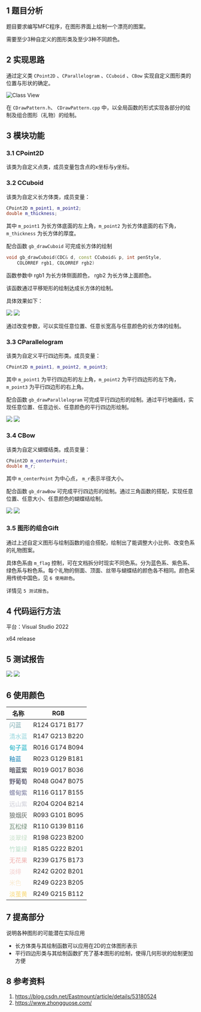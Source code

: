 ## 1 题目分析

题目要求编写MFC程序，在图形界面上绘制一个漂亮的图案。

需要至少3种自定义的图形类及至少3种不同颜色。

## 2 实现思路

通过定义类 `CPoint2D` 、`CParallelogram` 、`CCuboid` 、`CBow` 实现自定义图形类的位置与形状的确定。

![Class View](ClassView.png)

在 `CDrawPattern.h`、 `CDrawPattern.cpp` 中，以全局函数的形式实现各部分的绘制及组合图形（礼物）的绘制。

## 3 模块功能

### 3.1 CPoint2D

该类为自定义点类，成员变量包含点的x坐标与y坐标。

### 3.2 CCuboid

该类为自定义长方体类，成员变量：
```cpp
CPoint2D m_point1, m_point2;
double m_thickness;
```
其中 `m_point1` 为长方体底面的左上角，`m_point2` 为长方体底面的右下角，`m_thickness` 为长方体的厚度。

配合函数 `gb_drawCuboid` 可完成长方体的绘制
```cpp
void gb_drawCuboid(CDC& d, const CCuboid& p, int penStyle,
    COLORREF rgb1, COLORREF rgb2)
```
函数参数中 $\text{rgb1}$ 为长方体侧面颜色， $\text{rgb2}$ 为长方体上面颜色。

该函数通过平移矩形的绘制达成长方体的绘制。

具体效果如下：

![](CCuboid1.png)
![](CCuboid2.png)

通过改变参数，可以实现任意位置、任意长宽高与任意颜色的长方体的绘制。

### 3.3 CParallelogram

该类为自定义平行四边形类。成员变量：
```cpp
CPoint2D m_point1, m_point2, m_point3;
```
其中 `m_point1` 为平行四边形的左上角，`m_point2` 为平行四边形的左下角，`m_point3` 为平行四边形的右上角。

配合函数 `gb_drawParallelogram` 可完成平行四边形的绘制。通过平行地画线，实现任意位置、任意边长、任意颜色的平行四边形绘制。

![](CParallelogram1.png)
![](CParallelogram2.png)

### 3.4 CBow

该类为自定义蝴蝶结类。成员变量：
```cpp
CPoint2D m_centerPoint;
double m_r;
```
其中 `m_centerPoint` 为中心点， `m_r`表示半径大小。

配合函数 `gb_drawBow` 可完成平行四边形的绘制。通过三角函数的搭配，实现任意位置、任意大小、任意颜色的蝴蝶结绘制。

![](CBow1.png)
![](CBow2.png)

### 3.5 图形的组合Gift

通过上述自定义图形与绘制函数的组合搭配，绘制出了能调整大小比例、改变色系的礼物图案。

具体色系由 `m_flag` 控制，可在文档拆分时现实不同色系。分为蓝色系、紫色系、绿色系与粉色系。每个礼物的侧面、顶面、丝带与蝴蝶结的颜色各不相同。颜色采用传统中国色，见 `6 使用颜色`。

详情见 `5 测试报告`。

## 4 代码运行方法

 平台：Visual Studio 2022

 x64 release

## 5 测试报告

![](Gift1.png)
![](Gift2.png)

## 6 使用颜色

| 名称                              | RGB            |
| -------------------------------- | -------------- |
| <font color=#7cabb1>闪蓝</font>   | R124 G171 B177 |
| <font color=#93d5dc>清水蓝</font> | R147 G213 B220 |
| <font color=#10aec2>甸子蓝</font> | R016 G174 B094 |
| <font color=#1781b5>釉蓝</font>   | R023 G129 B181 |
| <font color=#131124>暗蓝紫</font> | R019 G017 B036 |
| <font color=#302f4b>野葡萄</font> | R048 G047 B075 |
| <font color=#74759b>螺甸紫</font> | R116 G117 B155 |
| <font color=#ccccd6>远山紫</font> | R204 G204 B214 |
| <font color=#5d655f>狼烟灰</font> | R093 G101 B095 |
| <font color=#6e8b74>瓦松绿</font> | R110 G139 B116 |
| <font color=#c6dfc8>淡翠绿</font> | R198 G223 B200 |
| <font color=#b9dec9>竹篁绿</font> | R185 G222 B201 |
| <font color=#efafad>无花果</font> | R239 G175 B173 |
| <font color=#f2cac9>淡绯</font>   | R242 G202 B201 |
| <font color=#f9e9cd>米色</font>   | R249 G223 B205 |
| <font color=#f9d770>淡茧黄</font> | R249 G215 B112 |

## 7 提高部分

说明各种图形的可能潜在实际应用

* 长方体类与其绘制函数可以应用在2D的立体图形表示
* 平行四边形类与其绘制函数扩充了基本图形的绘制，使得几何形状的绘制更加方便

## 8 参考资料

1. https://blog.csdn.net/Eastmount/article/details/53180524
2. https://www.zhongguose.com/
